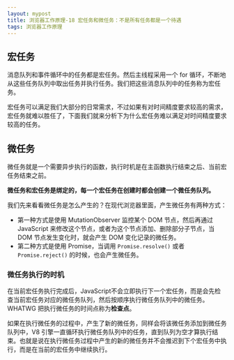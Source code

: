 ```yaml
---
layout: mypost
title: 浏览器工作原理-18 宏任务和微任务：不是所有任务都是一个待遇
tags: 浏览器工作原理
---
```


## 宏任务

消息队列和事件循环中的任务都是宏任务。然后主线程采用一个 for 循环，不断地从这些任务队列中取出任务并执行任务。我们把这些消息队列中的任务称为宏任务。

宏任务可以满足我们大部分的日常需求，不过如果有对时间精度要求较高的需求，宏任务就难以胜任了，下面我们就来分析下为什么宏任务难以满足对时间精度要求较高的任务。



## 微任务

微任务就是一个需要异步执行的函数，执行时机是在主函数执行结束之后、当前宏任务结束之前。

**微任务和宏任务是绑定的，每一个宏任务在创建时都会创建一个微任务队列。**

我们先来看看微任务是怎么产生的？在现代浏览器里面，产生微任务有两种方式：

- 第一种方式是使用 MutationObserver 监控某个 DOM 节点，然后再通过 JavaScript 来修改这个节点，或者为这个节点添加、删除部分子节点，当 DOM 节点发生变化时，就会产生 DOM 变化记录的微任务。
- 第二种方式是使用 Promise，当调用 `Promise.resolve()` 或者 `Promise.reject()` 的时候，也会产生微任务。



### 微任务执行的时机

在当前宏任务执行完成后，JavaScript不会立即执行下一个宏任务，而是会先检查当前宏任务对应的微任务队列，然后按顺序执行微任务队列中的微任务。WHATWG 把执行微任务的时间点称为**检查点**。

如果在执行微任务的过程中，产生了新的微任务，同样会将该微任务添加到微任务队列中，V8 引擎一直循环执行微任务队列中的任务，直到队列为空才算执行结束。也就是说在执行微任务过程中产生的新的微任务并不会推迟到下个宏任务中执行，而是在当前的宏任务中继续执行。

